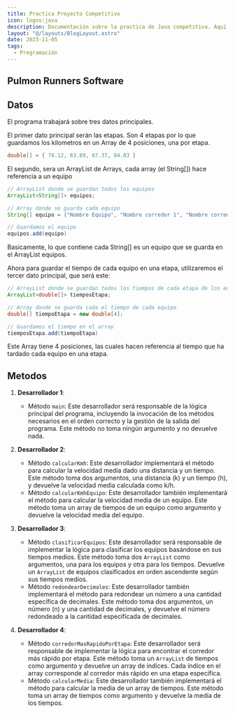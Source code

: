 ```yaml
---
title: Practica Proyecto Competitivo
icon: logos:java
description: Documentación sobre la practica de Java competitiva. Aquí se explican los metodos y como se organizan. 
layout: "@/layouts/BlogLayout.astro"
date: 2023-11-05
tags:
  - Programación
---
```


## Pulmon Runners Software

## Datos
El programa trabajará sobre tres datos principales.

El primer dato principal serán las etapas. Son 4 etapas por lo que guardamos los kilometros en un Array de 4 posiciones, una por etapa.
```java
double[] = { 74.12, 63.89, 67.37, 84.03 }
```

El segundo, sera un ArrayList de Arrays, cada array (el String[]) hace referencia a un equipo
```java
// ArrayList donde se guardan todos los equipos
ArrayList<String[]> equipos;

// Array donde se guarda cada equipo
String[] equipo = {"Nombre Equipo", "Nombre corredor 1", "Nombre corredor 2"};

// Guardamos el equipo
equipos.add(equipo)
```
Basicamente, lo que contiene cada String[] es un equipo que se guarda en el ArrayList equipos.

Ahora para guardar el tiempo de cada equipo en una etapa, utilizaremos el tercer dato principal, que será este:

```java
// ArrayList donde se guardan todos los tiempos de cada etapa de los equipos
ArrayList<double[]> tiemposEtapa;

// Array donde se guarda cada el tiempo de cada equipo
double[] tiempoEtapa = new double[4];

// Guardamos el tiempo en el array
tiemposEtapa.add(tiempoEtapa)

```
Este Array tiene 4 posiciones, las cuales hacen referencia al tiempo que ha tardado cada equipo en una etapa.

## Metodos

1.  **Desarrollador 1**:
    
    -   Método `main`: Este desarrollador será responsable de la lógica principal del programa, incluyendo la invocación de los métodos necesarios en el orden correcto y la gestión de la salida del programa. Este método no toma ningún argumento y no devuelve nada.
2.  **Desarrollador 2**:
    
    -   Método `calcularKmh`: Este desarrollador implementará el método para calcular la velocidad media dado una distancia y un tiempo. Este método toma dos argumentos, una distancia (k) y un tiempo (h), y devuelve la velocidad media calculada como k/h.
    -   Método `calcularKmhEquipo`: Este desarrollador también implementará el método para calcular la velocidad media de un equipo. Este método toma un array de tiempos de un equipo como argumento y devuelve la velocidad media del equipo.
3.  **Desarrollador 3**:
    
    -   Método `clasificarEquipos`: Este desarrollador será responsable de implementar la lógica para clasificar los equipos basándose en sus tiempos medios. Este método toma dos `ArrayList` como argumentos, una para los equipos y otra para los tiempos. Devuelve un `ArrayList` de equipos clasificados en orden ascendente según sus tiempos medios.
    -   Método `redondearDecimales`: Este desarrollador también implementará el método para redondear un número a una cantidad específica de decimales. Este método toma dos argumentos, un número (n) y una cantidad de decimales, y devuelve el número redondeado a la cantidad especificada de decimales.
4.  **Desarrollador 4**:
    
    -   Método `corredorMasRapidoPorEtapa`: Este desarrollador será responsable de implementar la lógica para encontrar el corredor más rápido por etapa. Este método toma un `ArrayList` de tiempos como argumento y devuelve un array de índices. Cada índice en el array corresponde al corredor más rápido en una etapa específica.
    -   Método `calcularMedia`: Este desarrollador también implementará el método para calcular la media de un array de tiempos. Este método toma un array de tiempos como argumento y devuelve la media de los tiempos.


